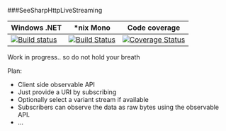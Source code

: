 ###SeeSharpHttpLiveStreaming

Windows .NET | *nix Mono  | Code coverage
------------ | -----------|--------------
[![Build status](https://ci.appveyor.com/api/projects/status/mclbgbbph1fmhp5i?svg=true)](https://ci.appveyor.com/project/tpaananen/seesharphttplivestreaming) | [![Build Status](https://travis-ci.org/tpaananen/SeeSharpHttpLiveStreaming.svg?branch=master)](https://travis-ci.org/tpaananen/SeeSharpHttpLiveStreaming) | [![Coverage Status](https://coveralls.io/repos/tpaananen/SeeSharpHttpLiveStreaming/badge.svg)](https://coveralls.io/r/tpaananen/SeeSharpHttpLiveStreaming)


Work in progress.. so do not hold your breath

Plan:
- Client side observable API
- Just provide a URI by subscribing
- Optionally select a variant stream if available
- Subscribers can observe the data as raw bytes using the observable API.
- ...
